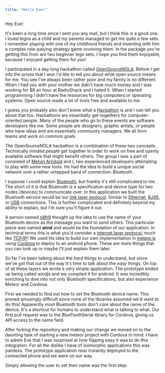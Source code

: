 ```yaml
---
title: "Hello Eve!"
---
```


Hey Eve!

It's been a long time since I sent you any mail, but I think this is a good one. I loved legos as a child and my parents managed to get me quite a few sets. I remember playing with one of my childhood friends and inventing with him a complex role-palying strategy game involving them. In the package you're getting this from are two beginner lego sets. I hope you find them enjoyable, because I enjoyed getting them for you!

I participated in a day long hackathon called [OpenSourceNOLA][OSN]. Before I get into the prizes that I won I'd like to tell you about what open source means for me. You see I've always been rather poor and my family is no different. When I had you with your mother we didn't have much money and I was working for $8 an hour at RadioShack and I hated it. When I started programming I didn't have the resources for big computers or operating systems. Open source made a lot of tools free and available to me.

I guess you probably also don't know what a [Hackathon][HACKATHON] is and I can tell you about that too. Hackathons are essentially get-togethers for computer-oriented people. Many of the people who go to these events are software developers like me. Some people are designers, graphic artists, or people who have ideas and are essentially community managers. We all form teams and work on common goals.

The OpenSourceNOLA hackathon is a combination of these two concepts. Technically minded people get together in order to work on free and openly available software that might benefit others. The group I was a part of consisted of [Melvin Arndold][MELVIN] and I, two experienced developers attempting to play with some new tools. He had the idea to build a unique social network over a rather untapped band of connection: Bluetooth.

I suppose I could explain [Bluetooth][BLUETOOTH], but frankly it's still complicated to me. The short of it is that Bluetooth is a specification and device type for two nodes (devices) to communicate over. In this application we built the Bluetooth service would be our [link layer protocol][LLP]. Similar to [Ethernet][ETHERNET], [RJ45][RJ45], or [USB][USB] connections. This is further complicated and definitely beyond my ability to explain, but I'm sure you'll figure it out.

A person named [n8fr8][N8FR8] thought up the idea to use the name of your Bluetooth device as the message you want to send others. This particular piece was named **wind** and would be the foundation of our application. In technical terms this is what you'd consider a [internet layer protocol][ILP], much like [TCP/IP][TCPIP]! We used his idea to build our own implementation in [meteor.js][METEOR] using [Cordova][CORDOVA] to deploy to an android phone. These are more things that you can look up or maybe I'll just explain them later.

So far I've been talking about the *hard* things to understand, but since we've got that out of the way it's time to talk about the *easy* things. On top of all these layers we wrote a very simple application. The prototype ended up being called windjs and we compiled it for android. It was incredibly enriching to dive into not only Bluetooth specifications, but also experience Meteor and Cordova.

First we needed to find out how to set the Bluetooth device name. This proved amusingly difficult since none of the libraries assumed we'd want to do this! Apparently most Bluetooth tools don't *care* about the name of the device. It's a shortcut for humans to understand what is talking to what. Our first pull request was to the BlueToothSerial library for Cordova, giving us API access to the name field.

After forking the repository and making our change we moved on to the daunting task of starting a new meteor project with Cordova in mind. I have to admin Eve that I was surprised at how flipping easy it was to do this integration. For all the dislike I have of isomorphic applications this was painless. The prototype application near instantly deployed to the connected phone and we were on our way.

Simply allowing the user to set their name was the first step.


[OSN]: http://www.example.com
[HACKATHON]: http://www.example.com
[MELVIN]: http://www.example.com
[BLUETOOTH]: http://www.example.com
[LLP]: http://www.example.com
[ETHERNET]: http://www.example.com
[RJ45]: http://www.example.com
[USB]: http://www.example.com
[N8FR8]: http://www.example.com
[ILP]: http://www.example.com
[TCPIP]: http://www.example.com
[METEOR]: http://www.example.com
[CORDOVA]: http://www.example.com
